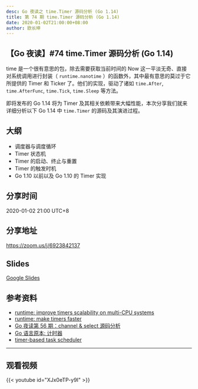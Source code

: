 ```yaml
---
desc: Go 夜读之 time.Timer 源码分析 (Go 1.14)
title: 第 74 期 time.Timer 源码分析 (Go 1.14)
date: 2020-01-02T21:00:00+08:00
author: 欧长坤
---
```


## 【Go 夜读】#74 time.Timer 源码分析 (Go 1.14)

time 是一个很有意思的包，除去需要获取当前时间的 Now 这一平淡无奇、直接对系统调用进行封装（ `runtime.nanotime` ）的函数外，其中最有意思的莫过于它所提供的 Timer 和 Ticker 了。他们的实现，驱动了诸如 `time.After`, `time.AfterFunc`, `time.Tick`, `time.Sleep` 等方法。

即将发布的 Go 1.14 将为 Timer 及其相关依赖带来大幅性能，本次分享我们就来详细分析以下 Go 
 1.14 中 `time.Timer` 的源码及其演进过程。

## 大纲

- 调度器与调度循环
- Timer 状态机
- Timer 的启动、终止与重置
- Timer 的触发时机
- Go 1.10 以前以及 Go 1.10 的 Timer 实现

## 分享时间

2020-01-02 21:00 UTC+8

## 分享地址

https://zoom.us/j/6923842137

## Slides

[Google Slides](https://docs.google.com/presentation/d/1c2mRWA-FiihgpbGsE4uducou7X5d4WoiiLVab-ewsT8/edit?usp=sharing)

## 参考资料

- [runtime: improve timers scalability on multi-CPU systems](https://github.com/golang/go/commit/76f4fd8a5251b4f63ea14a3c1e2fe2e78eb74f81)
- [runtime: make timers faster](https://github.com/golang/go/commit/6becb033341602f2df9d7c55cc23e64b925bbee2)
- [Go 夜读第 56 期：channel & select 源码分析](https://github.com/developer-learning/night-reading-go/issues/450)
- [Go 语言原本: 计时器](https://changkun.de/golang/zh-cn/part2runtime/ch06sched/timer/)
- [timer-based task scheduler](https://github.com/changkun/sched)

---

## 观看视频

{{< youtube id="XJx0eTP-y9I" >}}
